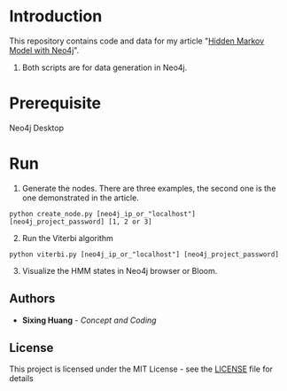 

# Introduction

  

  

This repository contains code and data for my article "[Hidden Markov Model with Neo4j](https://medium.com/p/660ecd15ed19)".

1. Both scripts are for data generation in Neo4j.


  

  

# Prerequisite

Neo4j Desktop
  

# Run


  
1. Generate the nodes. There are three examples, the second one is the one demonstrated in the article.
```console
python create_node.py [neo4j_ip_or_"localhost"] [neo4j_project_password] [1, 2 or 3]
```
 
2. Run the Viterbi algorithm
```console
python viterbi.py [neo4j_ip_or_"localhost"] [neo4j_project_password]   
```
3. Visualize the HMM states in Neo4j browser or Bloom.
  

## Authors

  

*  **Sixing Huang** - *Concept and Coding*

  

## License

  

This project is licensed under the MIT License - see the [LICENSE](LICENSE) file for details

